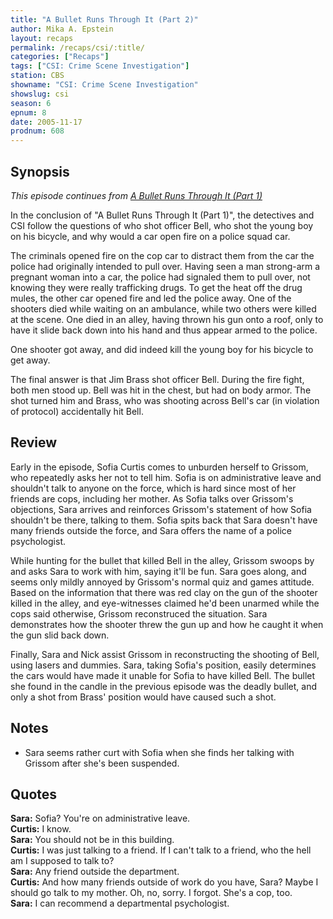 ```yaml
---
title: "A Bullet Runs Through It (Part 2)"
author: Mika A. Epstein
layout: recaps
permalink: /recaps/csi/:title/
categories: ["Recaps"]
tags: ["CSI: Crime Scene Investigation"]
station: CBS
showname: "CSI: Crime Scene Investigation"
showslug: csi
season: 6
epnum: 8
date: 2005-11-17
prodnum: 608
---
```


## Synopsis

_This episode continues from [A Bullet Runs Through It (Part 1)](/library/recaps/csi/a-bullet-runs-through-it-part-1/)_

In the conclusion of "A Bullet Runs Through It (Part 1)", the detectives and CSI follow the questions of who shot officer Bell, who shot the young boy on his bicycle, and why would a car open fire on a police squad car.

The criminals opened fire on the cop car to distract them from the car the police had originally intended to pull over. Having seen a man strong-arm a pregnant woman into a car, the police had signaled them to pull over, not knowing they were really trafficking drugs. To get the heat off the drug mules, the other car opened fire and led the police away. One of the shooters died while waiting on an ambulance, while two others were killed at the scene. One died in an alley, having thrown his gun onto a roof, only to have it slide back down into his hand and thus appear armed to the police.

One shooter got away, and did indeed kill the young boy for his bicycle to get away.

The final answer is that Jim Brass shot officer Bell. During the fire fight, both men stood up. Bell was hit in the chest, but had on body armor. The shot turned him and Brass, who was shooting across Bell's car (in violation of protocol) accidentally hit Bell.

## Review

Early in the episode, Sofia Curtis comes to unburden herself to Grissom, who repeatedly asks her not to tell him. Sofia is on administrative leave and shouldn't talk to anyone on the force, which is hard since most of her friends are cops, including her mother. As Sofia talks over Grissom's objections, Sara arrives and reinforces Grissom's statement of how Sofia shouldn't be there, talking to them. Sofia spits back that Sara doesn't have many friends outside the force, and Sara offers the name of a police psychologist.

While hunting for the bullet that killed Bell in the alley, Grissom swoops by and asks Sara to work with him, saying it'll be fun. Sara goes along, and seems only mildly annoyed by Grissom's normal quiz and games attitude. Based on the information that there was red clay on the gun of the shooter killed in the alley, and eye-witnesses claimed he'd been unarmed while the cops said otherwise, Grissom reconstruced the situation. Sara demonstrates how the shooter threw the gun up and how he caught it when the gun slid back down.

Finally, Sara and Nick assist Grissom in reconstructing the shooting of Bell, using lasers and dummies. Sara, taking Sofia's position, easily determines the cars would have made it unable for Sofia to have killed Bell. The bullet she found in the candle in the previous episode was the deadly bullet, and only a shot from Brass' position would have caused such a shot.

## Notes

* Sara seems rather curt with Sofia when she finds her talking with Grissom after she's been suspended.

## Quotes

**Sara:** Sofia? You're on administrative leave.\
**Curtis:** I know.\
**Sara:** You should not be in this building.\
**Curtis:** I was just talking to a friend. If I can't talk to a friend, who the hell am I supposed to talk to?\
**Sara:** Any friend outside the department.\
**Curtis:** And how many friends outside of work do you have, Sara? Maybe I should go talk to my mother. Oh, no, sorry. I forgot. She's a cop, too.\
**Sara:** I can recommend a departmental psychologist.
